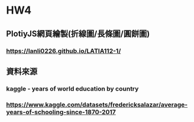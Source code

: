 # HW4  
## PlotiyJS網頁繪製(折線圖/長條圖/圓餅圖)  
### https://lanli0226.github.io/LATIA112-1/  
## 資料來源  
### kaggle - years of world education by country  
### https://www.kaggle.com/datasets/fredericksalazar/average-years-of-schooling-since-1870-2017  
